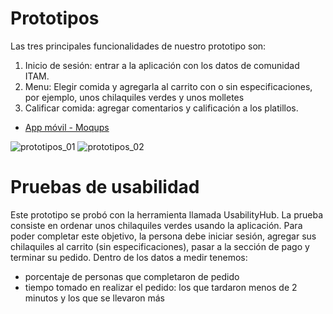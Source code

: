 # Prototipos

Las tres principales funcionalidades de nuestro prototipo son:
1. Inicio de sesión: entrar a la aplicación con los datos de comunidad ITAM.
2. Menu: Elegir comida y agregarla al carrito con o sin especificaciones, por ejemplo, unos chilaquiles verdes y unos molletes
3. Calificar comida: agregar comentarios y calificación a los platillos.

- [App móvil - Moqups](https://app.moqups.com/ltw2Brs36MmKj5qwhlakD3Bj06M9Yxto/view/page/ac248d73c?ui=0)

![prototipos_01](https://user-images.githubusercontent.com/70402438/164530689-16fb08ca-7f73-4f92-83e4-c1afa83064f8.png)
![prototipos_02](https://user-images.githubusercontent.com/70402438/164530703-3fe49470-cdd2-4512-8287-a34dc4c53abc.png)
   

# Pruebas de usabilidad

Este prototipo se probó con la herramienta llamada UsabilityHub. La prueba consiste en ordenar unos chilaquiles verdes usando la aplicación. Para poder completar este objetivo, la persona debe iniciar sesión, agregar sus chilaquiles al carrito (sin especificaciones), pasar a la sección de pago y terminar su pedido. Dentro de los datos a medir tenemos:
  * porcentaje de personas que completaron de pedido
  * tiempo tomado en realizar el pedido: los que tardaron menos de 2 minutos y los que se llevaron más
